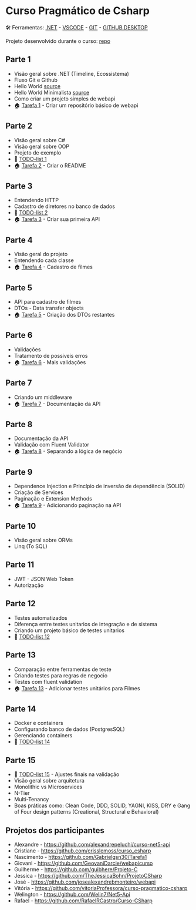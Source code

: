 # Curso Pragmático de Csharp

🛠️ Ferramentas: [.NET](https://dotnet.microsoft.com/download) - [VSCODE](https://code.visualstudio.com/) - [GIT](https://git-scm.com/) - [GITHUB DESKTOP](https://desktop.github.com/)

Projeto desenvolvido durante o curso: [repo](https://github.com/andredarcie/work-in-progress-web-api)

## Parte 1 

- Visão geral sobre .NET (Timeline, Ecossistema)
- Fluxo Git e Github
- Hello World [source](hello_world)
- Hello World Minimalista [source](hello_world_minimalista)
- Como criar um projeto simples de webapi
- 🏠 [Tarefa 1](tarefas/tarefa_1.md) - Criar um repositório básico de webapi

## Parte 2

- Visão geral sobre C#
- Visão geral sobre OOP
- Projeto de exemplo
- 📝 [TODO-list 1](todo_lists/todo_list_1.md)
- 🏠 [Tarefa 2](tarefas/tarefa_2.md) - Criar o README

## Parte 3

- Entendendo HTTP
- Cadastro de diretores no banco de dados
- 📝 [TODO-list 2](todo_lists/todo_list_2.md)
- 🏠 [Tarefa 3](tarefas/tarefa_3.md) - Criar sua primeira API

## Parte 4

- Visão geral do projeto
- Entendendo cada classe
- 🏠 [Tarefa 4](tarefas/tarefa_4.md) - Cadastro de filmes

## Parte 5

- API para cadastro de filmes
- DTOs - Data transfer objects
- 🏠 [Tarefa 5](tarefas/tarefa_5.md) - Criação dos DTOs restantes


## Parte 6

- Validações
- Tratamento de possiveis erros
- 🏠 [Tarefa 6](tarefas/tarefa_6.md) - Mais validações

## Parte 7

- Criando um middleware
- 🏠 [Tarefa 7](tarefas/tarefa_7.md) - Documentação da API

## Parte 8

- Documentação da API
- Validação com Fluent Validator
- 🏠 [Tarefa 8](tarefas/tarefa_8.md) - Separando a lógica de negócio

## Parte 9

- Dependence Injection e Princípio de inversão de dependência (SOLID)
- Criação de Services
- Paginação e Extension Methods
- 🏠 [Tarefa 9](tarefas/tarefa_9.md) - Adicionando paginação na API

## Parte 10

- Visão geral sobre ORMs
- Linq (To SQL)

## Parte 11

- JWT - JSON Web Token
- Autorização

## Parte 12

- Testes automatizados
- Diferença entre testes unitarios de integração e de sistema
- Criando um projeto básico de testes unitarios
- 📝 [TODO-list 12](todo_lists/todo_list_12.md)


## Parte 13

- Comparação entre ferramentas de teste
- Criando testes para regras de negocio
- Testes com fluent validation
- 🏠 [Tarefa 13](tarefas/tarefa_13.md) - Adicionar testes unitários para Filmes

## Parte 14

- Docker e containers
- Configurando banco de dados (PostgresSQL)
- Gerenciando containers
- 📝 [TODO-list 14](todo_lists/todo_list_14.md)

## Parte 15

- 📝 [TODO-list 15](todo_lists/todo_list_15.md) - Ajustes finais na validação
- Visão geral sobre arquitetura 
- Monolithic vs Microservices
- N-Tier
- Multi-Tenancy
- Boas práticas como: Clean Code, DDD, SOLID, YAGNI, KISS, DRY e 
Gang of Four design patterns (Creational, Structural e Behavioral)

## Projetos dos participantes
- Alexandre - https://github.com/alexandrepeluchi/curso-net5-api
- Cristiane - https://github.com/crisslemoss/curso_csharp
- Nascimento - https://github.com/Gabrielgsn30/Tarefa1
- Giovani - https://github.com/GeovaniDarcie/webapicurso
- Guilherme - https://github.com/guibhere/Projeto-C
- Jessica - https://github.com/TheJessicaBohn/ProjetoCSharp
- José - https://github.com/josealexandrebmonteiro/webapi
- Vitória - https://github.com/vitoriaProfessora/curso-pragmatico-csharp
- Welington - https://github.com/Welin7/Net5-Api
- Rafael - https://github.com/RafaelRCastro/Curso-CSharp
